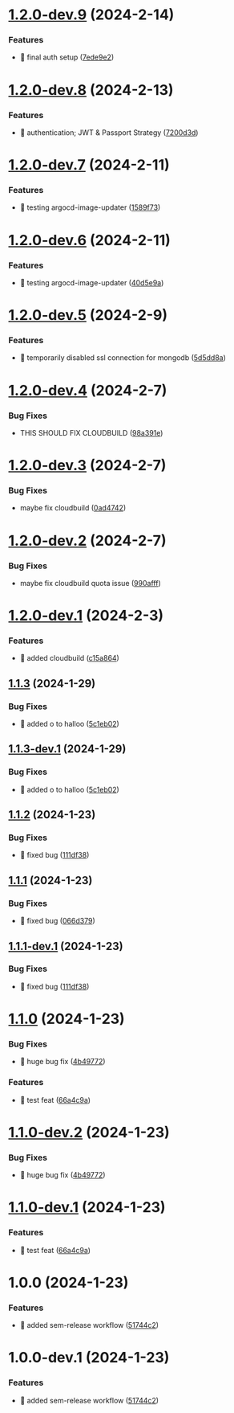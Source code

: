 # [1.2.0-dev.9](https://github.com/thirst-alert/thirst-alert-be/compare/v1.2.0-dev.8...v1.2.0-dev.9) (2024-2-14)


### Features

* 🎸 final auth setup ([7ede9e2](https://github.com/thirst-alert/thirst-alert-be/commit/7ede9e22be82962b3a3c51fe9531f65f3c451b08))

# [1.2.0-dev.8](https://github.com/thirst-alert/thirst-alert-be/compare/v1.2.0-dev.7...v1.2.0-dev.8) (2024-2-13)


### Features

* 🎸 authentication; JWT & Passport Strategy ([7200d3d](https://github.com/thirst-alert/thirst-alert-be/commit/7200d3d5040f683abead170660f3da32b911f2fa))

# [1.2.0-dev.7](https://github.com/thirst-alert/thirst-alert-be/compare/v1.2.0-dev.6...v1.2.0-dev.7) (2024-2-11)


### Features

* 🎸 testing argocd-image-updater ([1589f73](https://github.com/thirst-alert/thirst-alert-be/commit/1589f73c3691df6b106642bb51fb39ba941699b9))

# [1.2.0-dev.6](https://github.com/thirst-alert/thirst-alert-be/compare/v1.2.0-dev.5...v1.2.0-dev.6) (2024-2-11)


### Features

* 🎸 testing argocd-image-updater ([40d5e9a](https://github.com/thirst-alert/thirst-alert-be/commit/40d5e9a05cd4d3a9ffc8e3825badc5efde65012a))

# [1.2.0-dev.5](https://github.com/thirst-alert/thirst-alert-be/compare/v1.2.0-dev.4...v1.2.0-dev.5) (2024-2-9)


### Features

* 🎸 temporarily disabled ssl connection for mongodb ([5d5dd8a](https://github.com/thirst-alert/thirst-alert-be/commit/5d5dd8ade95f18022df2aa16c4881e0dbc7d837e))

# [1.2.0-dev.4](https://github.com/thirst-alert/thirst-alert-be/compare/v1.2.0-dev.3...v1.2.0-dev.4) (2024-2-7)


### Bug Fixes

* THIS SHOULD FIX CLOUDBUILD ([98a391e](https://github.com/thirst-alert/thirst-alert-be/commit/98a391e90cc71e82e1e773708f3fb79696050ee1))

# [1.2.0-dev.3](https://github.com/thirst-alert/thirst-alert-be/compare/v1.2.0-dev.2...v1.2.0-dev.3) (2024-2-7)


### Bug Fixes

* maybe fix cloudbuild ([0ad4742](https://github.com/thirst-alert/thirst-alert-be/commit/0ad4742ec2bb5c8c230e84cc5339e53635aac70a))

# [1.2.0-dev.2](https://github.com/thirst-alert/thirst-alert-be/compare/v1.2.0-dev.1...v1.2.0-dev.2) (2024-2-7)


### Bug Fixes

* maybe fix cloudbuild quota issue ([990afff](https://github.com/thirst-alert/thirst-alert-be/commit/990afffc2af9a8986e0f11ce2a69d30aa8a9563e))

# [1.2.0-dev.1](https://github.com/thirst-alert/thirst-alert-be/compare/v1.1.3...v1.2.0-dev.1) (2024-2-3)


### Features

* 🎸 added cloudbuild ([c15a864](https://github.com/thirst-alert/thirst-alert-be/commit/c15a8646bc38c3844ed51256e575307266161133))

## [1.1.3](https://github.com/thirst-alert/thirst-alert-be/compare/v1.1.2...v1.1.3) (2024-1-29)


### Bug Fixes

* 🐛 added o to halloo ([5c1eb02](https://github.com/thirst-alert/thirst-alert-be/commit/5c1eb023c76db414650af6cebac690302f4f6ff7))

## [1.1.3-dev.1](https://github.com/thirst-alert/thirst-alert-be/compare/v1.1.2...v1.1.3-dev.1) (2024-1-29)


### Bug Fixes

* 🐛 added o to halloo ([5c1eb02](https://github.com/thirst-alert/thirst-alert-be/commit/5c1eb023c76db414650af6cebac690302f4f6ff7))

## [1.1.2](https://github.com/mellifluus/agri-be/compare/v1.1.1...v1.1.2) (2024-1-23)


### Bug Fixes

* 🐛 fixed bug ([111df38](https://github.com/mellifluus/agri-be/commit/111df3804df9ab4de7e818257d4446f7d7973318))

## [1.1.1](https://github.com/mellifluus/agri-be/compare/v1.1.0...v1.1.1) (2024-1-23)


### Bug Fixes

* 🐛 fixed bug ([066d379](https://github.com/mellifluus/agri-be/commit/066d37914ce5911debd3fc23458d51c8aea732b3))

## [1.1.1-dev.1](https://github.com/mellifluus/agri-be/compare/v1.1.0...v1.1.1-dev.1) (2024-1-23)


### Bug Fixes

* 🐛 fixed bug ([111df38](https://github.com/mellifluus/agri-be/commit/111df3804df9ab4de7e818257d4446f7d7973318))

# [1.1.0](https://github.com/mellifluus/agri-be/compare/v1.0.0...v1.1.0) (2024-1-23)


### Bug Fixes

* 🐛 huge bug fix ([4b49772](https://github.com/mellifluus/agri-be/commit/4b4977248b50e8e5b49b92b3290287353e0e7ad7))


### Features

* 🎸 test feat ([66a4c9a](https://github.com/mellifluus/agri-be/commit/66a4c9a027991ff6c1fcc2830728b88de1afb2d8))

# [1.1.0-dev.2](https://github.com/mellifluus/agri-be/compare/v1.1.0-dev.1...v1.1.0-dev.2) (2024-1-23)


### Bug Fixes

* 🐛 huge bug fix ([4b49772](https://github.com/mellifluus/agri-be/commit/4b4977248b50e8e5b49b92b3290287353e0e7ad7))

# [1.1.0-dev.1](https://github.com/mellifluus/agri-be/compare/v1.0.0...v1.1.0-dev.1) (2024-1-23)


### Features

* 🎸 test feat ([66a4c9a](https://github.com/mellifluus/agri-be/commit/66a4c9a027991ff6c1fcc2830728b88de1afb2d8))

# 1.0.0 (2024-1-23)


### Features

* 🎸 added sem-release workflow ([51744c2](https://github.com/mellifluus/agri-be/commit/51744c2662f99c734ee7b94f09816aace22fdcb7))

# 1.0.0-dev.1 (2024-1-23)


### Features

* 🎸 added sem-release workflow ([51744c2](https://github.com/mellifluus/agri-be/commit/51744c2662f99c734ee7b94f09816aace22fdcb7))
